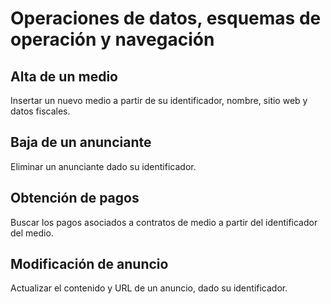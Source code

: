 # Operaciones de datos, esquemas de operación y navegación

## Alta de un medio

Insertar un nuevo medio a partir de su identificador, nombre, sitio web y datos fiscales.

## Baja de un anunciante

Eliminar un anunciante dado su identificador.

## Obtención de pagos

Buscar los pagos asociados a contratos de medio a partir del identificador del medio.

## Modificación de anuncio

Actualizar el contenido y URL de un anuncio, dado su identificador.
